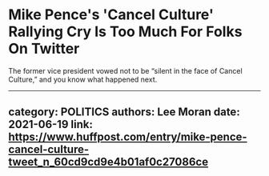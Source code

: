 # Mike Pence's 'Cancel Culture' Rallying Cry Is Too Much For Folks On Twitter

The former vice president vowed not to be “silent in the face of Cancel Culture,” and you know what happened next.

---
category: POLITICS
authors: Lee Moran
date: 2021-06-19
link: https://www.huffpost.com/entry/mike-pence-cancel-culture-tweet_n_60cd9cd9e4b01af0c27086ce
---
